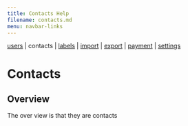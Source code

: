 ```yaml
---
title: Contacts Help
filename: contacts.md
menu: navbar-links
--- 
```

[users](/test-web/users) | contacts | [labels](tbc) | [import](tbc) | [export](tbc) | [payment](tbc) | [settings](tbc)

# Contacts

## Overview

The over view is that they are contacts
